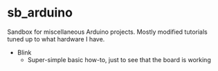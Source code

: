 # sb_arduino

Sandbox for miscellaneous Arduino projects. Mostly modified tutorials tuned up to what hardware I have.

- Blink
  + Super-simple basic how-to, just to see that the board is working

  
  
  